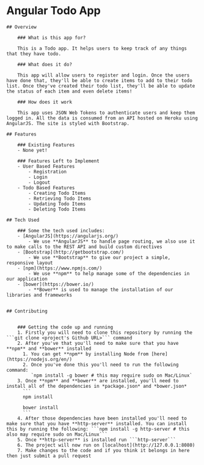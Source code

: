 # Angular Todo App

	## Overview
	 
		### What is this app for?
		 
		This is a Todo app. It helps users to keep track of any things that they have todo.
		 
		### What does it do?
		 
		This app will allow users to register and login. Once the users have done that, they'll be able to create items to add to their todo list. Once they've created their todo list, they'll be able to update the status of each item and even delete items!
		 
		### How does it work
		 
		This app uses JSON Web Tokens to authenticate users and keep them logged in. All the data is consumed from an API hosted on Heroku using AngularJS. The site is styled with Bootstrap.

	## Features
	 
		### Existing Features
		- None yet!
		 
		### Features Left to Implement
		- User Based Features
		    - Registration
		    - Login
		    - Logout
		- Todo Based Features
		    - Creating Todo Items
		    - Retrieving Todo Items
		    - Updating Todo Items
		    - Deleting Todo Items

	## Tech Used

		### Some the tech used includes:
		- [AngularJS](https://angularjs.org/)
		    - We use **AngularJS** to handle page routing, we also use it to make calls to the REST API and build custom directives
		- [Bootstrap](http://getbootstrap.com/)
		    - We use **Bootstrap** to give our project a simple, responsive layout
		- [npm](https://www.npmjs.com/)
		    - We use **npm** to help manage some of the dependencies in our application
		- [bower](https://bower.io/)
		    - **Bower** is used to manage the installation of our libraries and frameworks


	## Contributing

		 
		### Getting the code up and running
		1. Firstly you will need to clone this repository by running the ```git clone <project's Github URL>``` command
		2. After you've that you'll need to make sure that you have **npm** and **bower** installed
		  1. You can get **npm** by installing Node from [here](https://nodejs.org/en/)
		  2. Once you've done this you'll need to run the following command:
		     `npm install -g bower # this may require sudo on Mac/Linux`
		3. Once **npm** and **bower** are installed, you'll need to install all of the dependencies in *package.json* and *bower.json*
		  ```
		  npm install
		 
		  bower install
		  ```
		4. After those dependencies have been installed you'll need to make sure that you have **http-server** installed. You can install this by running the following: ```npm install -g http-server # this also may require sudo on Mac/Linux```
		5. Once **http-server** is installed run ```http-server```
		6. The project will now run on [localhost](http://127.0.0.1:8080)
		7. Make changes to the code and if you think it belongs in here then just submit a pull request


